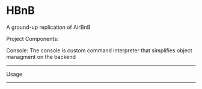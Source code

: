 # HBnB

A ground-up replication of AirBnB

Project Components:

Console: The console is custom command interpreter that simplifies object managment on the backend

------
Usage
______



